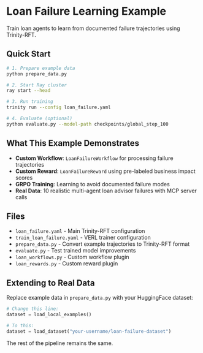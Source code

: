 # Loan Failure Learning Example

Train loan agents to learn from documented failure trajectories using Trinity-RFT.

## Quick Start

```bash
# 1. Prepare example data
python prepare_data.py

# 2. Start Ray cluster  
ray start --head

# 3. Run training
trinity run --config loan_failure.yaml

# 4. Evaluate (optional)
python evaluate.py --model-path checkpoints/global_step_100
```

## What This Example Demonstrates

- **Custom Workflow**: `LoanFailureWorkflow` for processing failure trajectories
- **Custom Reward**: `LoanFailureReward` using pre-labeled business impact scores  
- **GRPO Training**: Learning to avoid documented failure modes
- **Real Data**: 10 realistic multi-agent loan advisor failures with MCP server calls

## Files

- `loan_failure.yaml` - Main Trinity-RFT configuration
- `train_loan_failure.yaml` - VERL trainer configuration  
- `prepare_data.py` - Convert example trajectories to Trinity-RFT format
- `evaluate.py` - Test trained model improvements
- `loan_workflows.py` - Custom workflow plugin
- `loan_rewards.py` - Custom reward plugin

## Extending to Real Data

Replace example data in `prepare_data.py` with your HuggingFace dataset:

```python
# Change this line:
dataset = load_local_examples()

# To this:
dataset = load_dataset("your-username/loan-failure-dataset")
```

The rest of the pipeline remains the same.